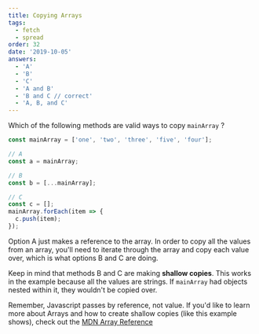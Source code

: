 ```yaml
---
title: Copying Arrays
tags:
  - fetch
  - spread
order: 32
date: '2019-10-05'
answers:
  - 'A'
  - 'B'
  - 'C'
  - 'A and B'
  - 'B and C // correct'
  - 'A, B, and C'
---
```


Which of the following methods are valid ways to copy `mainArray` ?

```javascript
const mainArray = ['one', 'two', 'three', 'five', 'four'];

// A
const a = mainArray;

// B
const b = [...mainArray];

// C
const c = [];
mainArray.forEach(item => {
  c.push(item);
});
```

<!-- explanation -->

Option A just makes a reference to the array. In order to copy all the values from an array, you'll need to iterate through the array and copy each value over, which is what options B and C are doing.

Keep in mind that methods B and C are making **shallow copies**. This works in the example because all the values are strings. If `mainArray` had objects nested within it, they wouldn't be copied over.

Remember, Javascript passes by reference, not value. If you'd like to learn more about Arrays and how to create shallow copies (like this example shows), check out the [MDN Array Reference](https://developer.mozilla.org/en-US/docs/Web/JavaScript/Reference/Global_Objects/Array)
